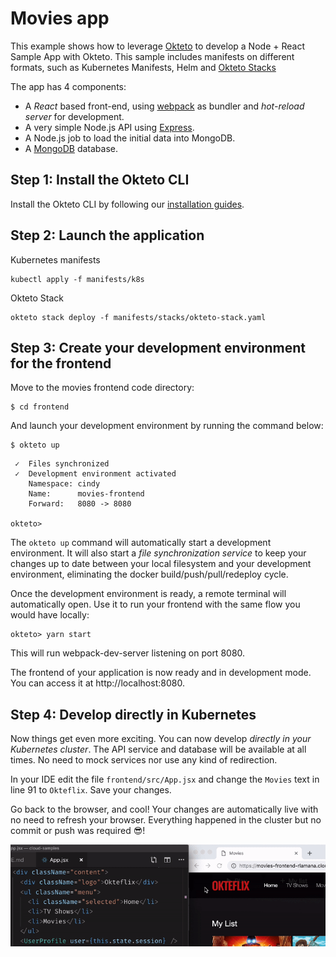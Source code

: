 # Movies  app

This example shows how to leverage [Okteto](https://github.com/okteto/okteto) to develop a Node + React Sample App  with Okteto. This sample includes manifests on different formats, such as Kubernetes Manifests, Helm and [Okteto Stacks](https://github.com/okteto/stacks)

The app has 4 components:

- A *React* based front-end, using [webpack](https://webpack.js.org) as bundler and *hot-reload server* for development.
- A very simple Node.js API using [Express](https://expressjs.com).
- A Node.js job to load the initial data into MongoDB.
- A [MongoDB](https://www.mongodb.com) database.

## Step 1: Install the Okteto CLI

Install the Okteto CLI by following our [installation guides](https://github.com/okteto/okteto/blob/master/docs/installation.md).

## Step 2: Launch the application

Kubernetes manifests

```console
kubectl apply -f manifests/k8s
```

Okteto Stack

```console
okteto stack deploy -f manifests/stacks/okteto-stack.yaml
```

## Step 3: Create your development environment for the frontend

Move to the movies frontend code directory:

```console
$ cd frontend
```

And launch your development environment by running the command below:

```console
$ okteto up
````

```console
 ✓  Files synchronized
 ✓  Development environment activated
    Namespace: cindy
    Name:      movies-frontend
    Forward:   8080 -> 8080

okteto> 
```

The `okteto up` command will automatically start a development environment. It will also start a *file synchronization service* to keep your changes up to date between your local filesystem and your development environment, eliminating the docker build/push/pull/redeploy cycle.

Once the development environment is ready, a remote terminal will automatically open. Use it to run your frontend with the same flow you would have locally:

```console
okteto> yarn start
```

This will run webpack-dev-server listening on port 8080.

The frontend of your application is now ready and in development mode. You can access it at http://localhost:8080.

## Step 4: Develop directly in Kubernetes

Now things get even more exciting. You can now develop *directly in your Kubernetes cluster*. The API service and database will be available at all times. No need to mock services nor use any kind of redirection.

In your IDE edit the file `frontend/src/App.jsx` and change the `Movies` text in line 91 to `Okteflix`. Save your changes.

Go back to the browser, and cool! Your changes are automatically live with no need to refresh your browser. Everything happened in the cluster but no commit or push was required 😎!

<p align="center"><img src="frontend/static/okteflix.gif" width="650" /></p>
